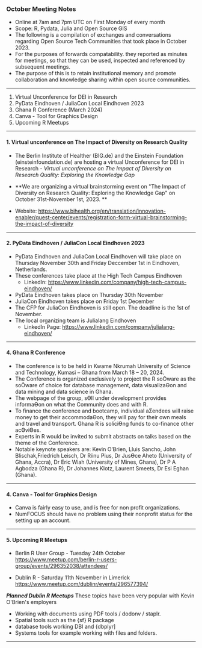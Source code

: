 ### October Meeting Notes

* Online at 7am and 7pm UTC on First Monday of every month
* Scope: R, Pydata, Julia and Open Source GIS
* The following is a compilation of exchanges and conversations regarding Open Source Tech Communities that took place in October 2023.
* For the purposes of forwards compatability. they reported as minutes for meetings, so that they can be used, inspected and referenced by subsequent meetings.
* The purpose of this is to retain institutional memory and promote collaboration and  knowledge sharing within open source communities.

----------------------------------------------------------

1. Virtual Unconference for DEI in Research
2. PyData Eindhoven / JuliaCon Local Eindhoven 2023
3. Ghana R Conference (March 2024)
4. Canva - Tool for Graphics Design
5. Upcoming R Meetups
   
------------------------------------------
#### 1. Virtual unconference on The Impact of Diversity on Research Quality

* The Berlin Institute of Healther (BIG.de) and the Einstein Foundation (einsteinfoundation.de) are hosting a virtual Unconference for DEI in Research - *Virtual unconference on The Impact of Diversity on Research Quality: Exploring the Knowledge Gap*

* **We are organizing a virtual brainstorming event on "The Impact of Diversity on Research Quality: Exploring the Knowledge Gap" on October 31st-November 1st, 2023. **
* Website: https://www.bihealth.org/en/translation/innovation-enabler/quest-center/events/registration-form-virtual-brainstorming-the-impact-of-diversity

------------------------------------------
#### 2. PyData Eindhoven / JuliaCon Local Eindhoven 2023

* PyData Eindhoven and JuliaCon Local Eindhoven will take place on Thursday November 30th and Friday Deccember 1st in Eindhoven, Netherlands.
* These conferences take place at the High Tech Campus Eindhoven
  - LinkedIn: https://www.linkedin.com/company/high-tech-campus-eindhoven/
* PyData Eindhoven takes place on Thursday 30th November
* JuliaCon Eindhoven takes place on Friday 1st December
* The CFP for JuliaCon Eindhoven is still open. The deadline is the 1st of November.
* The local organizing team is Julialang Eindhoven
  - LinkedIn Page: https://www.linkedin.com/company/julialang-eindhoven/

------------------------------------------

#### 4. Ghana R Conference

* The conference is to be held in Kwame Nkrumah University of Science and Technology, Kumasi – Ghana from March 18 – 20, 2024.
* The Conference is organized exclusively to project the R soŌware as the soŌware of choice for database management, data visualizaƟon and data mining and data science in Ghana.
* The webpage of the group, sƟll under development provides informaƟon on what the Community does and with R.
* To finance the conference and bootcamp, individual aƩendees will raise money to get their accommodaƟon, they will pay for their own meals and travel and transport. Ghana R is soliciƟng funds to co-finance other acƟviƟes.
* Experts in R would be invited to submit abstracts on talks based on the theme of the Conference.
* Notable keynote speakers are: Kevin O’Brien, Lluis Sancho, John Blischak,Friedrich Leisch, Dr Riinu Pius, Dr JusƟce Aheto (University of Ghana, Accra), Dr Eric Wiah (University of Mines, Ghana), Dr P A Agbodza (Ghana R), Dr Johannes Klotz, Laurent Smeets, Dr Esi Eghan (Ghana).

------------------------------------------
#### 4. Canva - Tool for Graphics Design

* Canva is fairly easy to use, and is free for non profit organizations.
* NumFOCUS should have no problem using their nonprofit status for the setting up an account.


------------------------------------------
#### 5. Upcoming R Meetups

* Berlin R User Group - Tuesday 24th October 
https://www.meetup.com/berlin-r-users-group/events/296352038/attendees/

* Dublin R - Saturday 11th November in Limerick
https://www.meetup.com/dublinr/events/296577394/

***Planned Dublin R Meetups***
These topics have been very popular with Kevin O'Brien's employers
* Working with documents using PDF tools / dodonv / staplr. 
* Spatial tools such as the {sf} R package 
* database tools working DBI and {dbplyr] 
* Systems tools for example working with files and folders.

------------------------------------------
